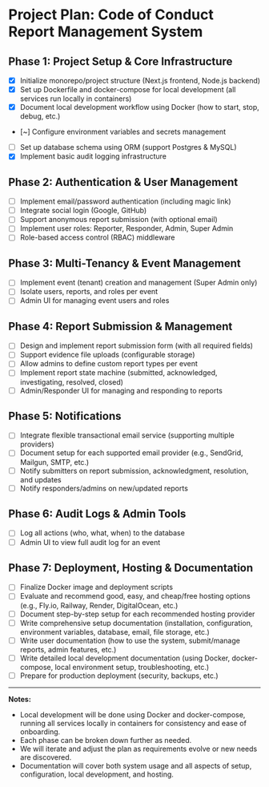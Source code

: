 # Project Plan: Code of Conduct Report Management System

## Phase 1: Project Setup & Core Infrastructure
- [X] Initialize monorepo/project structure (Next.js frontend, Node.js backend)
- [X] Set up Dockerfile and docker-compose for local development (all services run locally in containers)
- [X] Document local development workflow using Docker (how to start, stop, debug, etc.)
- [~] Configure environment variables and secrets management
- [ ] Set up database schema using ORM (support Postgres & MySQL)
- [X] Implement basic audit logging infrastructure

## Phase 2: Authentication & User Management
- [ ] Implement email/password authentication (including magic link)
- [ ] Integrate social login (Google, GitHub)
- [ ] Support anonymous report submission (with optional email)
- [ ] Implement user roles: Reporter, Responder, Admin, Super Admin
- [ ] Role-based access control (RBAC) middleware

## Phase 3: Multi-Tenancy & Event Management
- [ ] Implement event (tenant) creation and management (Super Admin only)
- [ ] Isolate users, reports, and roles per event
- [ ] Admin UI for managing event users and roles

## Phase 4: Report Submission & Management
- [ ] Design and implement report submission form (with all required fields)
- [ ] Support evidence file uploads (configurable storage)
- [ ] Allow admins to define custom report types per event
- [ ] Implement report state machine (submitted, acknowledged, investigating, resolved, closed)
- [ ] Admin/Responder UI for managing and responding to reports

## Phase 5: Notifications
- [ ] Integrate flexible transactional email service (supporting multiple providers)
- [ ] Document setup for each supported email provider (e.g., SendGrid, Mailgun, SMTP, etc.)
- [ ] Notify submitters on report submission, acknowledgment, resolution, and updates
- [ ] Notify responders/admins on new/updated reports

## Phase 6: Audit Logs & Admin Tools
- [ ] Log all actions (who, what, when) to the database
- [ ] Admin UI to view full audit log for an event

## Phase 7: Deployment, Hosting & Documentation
- [ ] Finalize Docker image and deployment scripts
- [ ] Evaluate and recommend good, easy, and cheap/free hosting options (e.g., Fly.io, Railway, Render, DigitalOcean, etc.)
- [ ] Document step-by-step setup for each recommended hosting provider
- [ ] Write comprehensive setup documentation (installation, configuration, environment variables, database, email, file storage, etc.)
- [ ] Write user documentation (how to use the system, submit/manage reports, admin features, etc.)
- [ ] Write detailed local development documentation (using Docker, docker-compose, local environment setup, troubleshooting, etc.)
- [ ] Prepare for production deployment (security, backups, etc.)

---

**Notes:**
- Local development will be done using Docker and docker-compose, running all services locally in containers for consistency and ease of onboarding.
- Each phase can be broken down further as needed.
- We will iterate and adjust the plan as requirements evolve or new needs are discovered.
- Documentation will cover both system usage and all aspects of setup, configuration, local development, and hosting. 